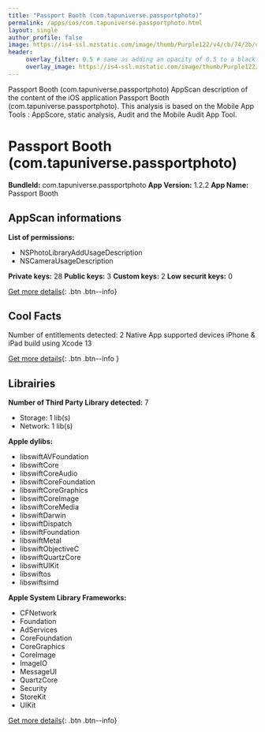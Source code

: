 ```yaml
---
title: "Passport Booth (com.tapuniverse.passportphoto)"
permalink: /apps/ios/com.tapuniverse.passportphoto.html
layout: single
author_profile: false
image: https://is4-ssl.mzstatic.com/image/thumb/Purple122/v4/cb/74/2b/cb742b80-b1c1-7167-387e-c5c2a6c35d65/AppIcon-0-0-1x_U007emarketing-0-0-0-7-0-0-sRGB-0-0-0-GLES2_U002c0-512MB-85-220-0-0.png/512x512bb.jpg
header: 
     overlay_filter: 0.5 # same as adding an opacity of 0.5 to a black background
     overlay_image: https://is4-ssl.mzstatic.com/image/thumb/Purple122/v4/cb/74/2b/cb742b80-b1c1-7167-387e-c5c2a6c35d65/AppIcon-0-0-1x_U007emarketing-0-0-0-7-0-0-sRGB-0-0-0-GLES2_U002c0-512MB-85-220-0-0.png/512x512bb.jpg
---
```

Passport Booth (com.tapuniverse.passportphoto) AppScan description of the content of the iOS application Passport Booth (com.tapuniverse.passportphoto). This analysis is based on the Mobile App Tools : AppScore, static analysis, Audit and the Mobile Audit App Tool.

# Passport Booth (com.tapuniverse.passportphoto)

**BundleId:** com.tapuniverse.passportphoto
**App Version:** 1.2.2
**App Name:** Passport Booth


## AppScan informations 

**List of permissions:** 
- NSPhotoLibraryAddUsageDescription
- NSCameraUsageDescription
  
  
**Private keys:** 28
**Public keys:** 3
**Custom keys:** 2
**Low securit keys:** 0
  
[Get more details](/pricing.html){: .btn .btn--info}

## Cool Facts

Number of entitlements detected: 2
Native App
supported devices iPhone & iPad
build using Xcode 13
  
[Get more details](/pricing.html){: .btn .btn--info }

## Librairies 
**Number of Third Party Library detected:** 7
- Storage: 1 lib(s)
- Network: 1 lib(s)


**Apple dylibs:**
- libswiftAVFoundation
- libswiftCore
- libswiftCoreAudio
- libswiftCoreFoundation
- libswiftCoreGraphics
- libswiftCoreImage
- libswiftCoreMedia
- libswiftDarwin
- libswiftDispatch
- libswiftFoundation
- libswiftMetal
- libswiftObjectiveC
- libswiftQuartzCore
- libswiftUIKit
- libswiftos
- libswiftsimd


**Apple System Library Frameworks:**
- CFNetwork
- Foundation
- AdServices
- CoreFoundation
- CoreGraphics
- CoreImage
- ImageIO
- MessageUI
- QuartzCore
- Security
- StoreKit
- UIKit


  
[Get more details](/pricing.html){: .btn .btn--info}

